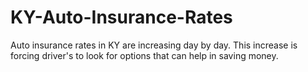 KY-Auto-Insurance-Rates
=======================

Auto insurance rates in KY are increasing day by day. This increase is forcing driver's to look for options that can help in saving money.

